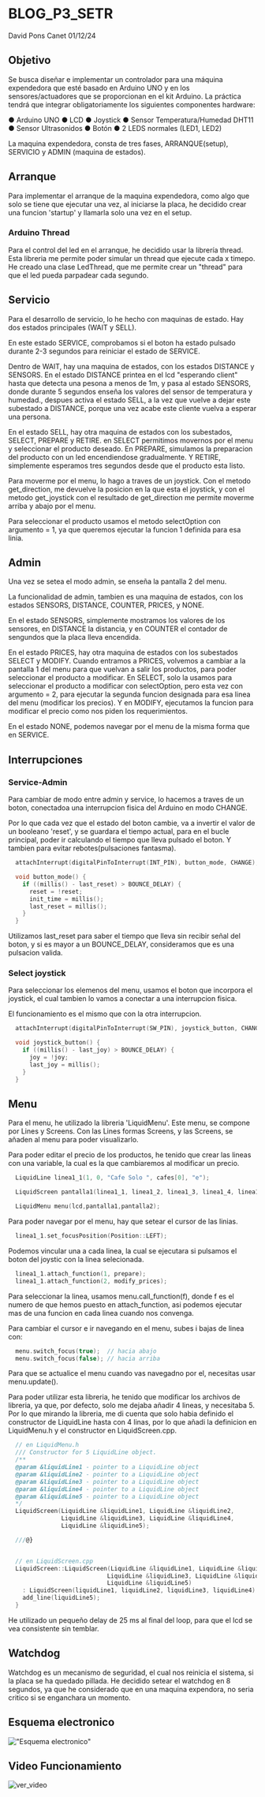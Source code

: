 # BLOG_P3_SETR

David Pons Canet
01/12/24

## Objetivo

Se busca diseñar e implementar un controlador para una máquina expendedora que esté basado
en Arduino UNO y en los sensores/actuadores que se proporcionan en el kit Arduino. La práctica
tendrá que integrar obligatoriamente los siguientes componentes hardware:

  ● Arduino UNO
  ● LCD
  ● Joystick
  ● Sensor Temperatura/Humedad DHT11
  ● Sensor Ultrasonidos
  ● Botón
  ● 2 LEDS normales (LED1, LED2)

La maquina expendedora, consta de tres fases, ARRANQUE(setup), SERVICIO y ADMIN (maquina de estados).


## Arranque

Para implementar el arranque de la maquina expendedora, como algo que solo se tiene que ejecutar 
una vez, al iniciarse la placa, he decidido crear una funcion 'startup' y llamarla solo una vez
en el setup.

### Arduino Thread

Para el control del led en el arranque, he decidido usar la librería thread. Esta libreria me permite 
poder simular un thread que ejecute cada x timepo. He creado una clase LedThread, que me permite crear
un "thread" para que el led pueda parpadear cada segundo.


## Servicio

Para el desarrollo de servicio, lo he hecho con maquinas de estado. Hay dos estados principales
(WAIT y SELL). 

En este estado SERVICE, comprobamos si el boton ha estado pulsado durante 2-3 segundos para reiniciar
el estado de SERVICE.

Dentro de WAIT, hay una maquina de estados, con los estados DISTANCE y SENSORS. En el estado DISTANCE
printea en el lcd "esperando client" hasta que detecta una pesona a menos de 1m, y pasa al estado
SENSORS, donde durante 5 segundos enseña los valores del sensor de temperatura y humedad., despues 
activa el estado SELL, a la vez que vuelve a dejar este subestado a DISTANCE, porque una vez acabe
este cliente vuelva a esperar una persona.

En el estado SELL, hay otra maquina de estados con los subestados, SELECT, PREPARE y RETIRE.
en SELECT permitimos movernos por el menu y seleccionar el producto deseado. En PREPARE, simulamos
la preparacion del producto con un led encendiendose gradualmente. Y RETIRE, simplemente esperamos 
tres segundos desde que el producto esta listo.

Para moverme por el menu, lo hago a traves de un joystick. Con el metodo get_direction, me devuelve 
la posicion en la que esta el joystick, y con el metodo get_joystick con el resultado de get_direction
me permite moverme arriba y abajo por el menu.

Para seleccionar el producto usamos el metodo selectOption con argumento = 1, ya que queremos ejecutar
la funcion 1 definida para esa linia.


## Admin

Una vez se setea el modo admin, se enseña la pantalla 2 del menu. 

La funcionalidad de admin, tambien es una maquina de estados, con los estados SENSORS, DISTANCE,
COUNTER, PRICES,  y NONE.

En el estado SENSORS, simplemente mostramos los valores de los sensores, en DISTANCE la distancia, 
y en COUNTER el contador de sengundos que la placa lleva encendida.

En el estado PRICES, hay otra maquina de estados con los subestados SELECT y MODIFY. Cuando entramos
a PRICES, volvemos a cambiar a la pantalla 1 del menu para que vuelvan a salir los productos, para poder
seleccionar el producto a modificar.
En SELECT, solo la usamos para seleccionar el producto a modificar con selectOption, pero esta vez con
argumento = 2, para ejecutar la segunda funcion designada para esa linea del menu (modificar los precios).
Y en MODIFY, ejecutamos la funcion para modificar el precio como nos piden los requerimientos.

En el estado NONE, podemos navegar por el menu de la misma forma que en SERVICE.

## Interrupciones

### Service-Admin

Para cambiar de modo entre admin y service, lo hacemos a traves de un boton, conectadoa una interrupcion 
fisica del Arduino en modo CHANGE.

Por lo que cada vez que el estado del boton cambie, va a invertir el valor de un booleano 'reset', y se
guardara el tiempo actual, para en el bucle principal, poder ir calculando el tiempo que lleva pulsado el
boton. Y tambien para evitar rebotes(pulsaciones fantasma).

```c++
  attachInterrupt(digitalPinToInterrupt(INT_PIN), button_mode, CHANGE);

  void button_mode() {
    if ((millis() - last_reset) > BOUNCE_DELAY) {
      reset = !reset;
      init_time = millis();
      last_reset = millis();
    }
  }
```

Utilizamos last_reset para saber el tiempo que lleva sin recibir señal del boton, y si es mayor a un
BOUNCE_DELAY, consideramos que es una pulsacion valida.


### Select joystick

Para seleccionar los elemenos del menu, usamos el boton que incorpora el joystick, el cual tambien lo
vamos a conectar a una interrupcion fisica.

El funcionamiento es el mismo que con la otra interrupcion.

```c++
  attachInterrupt(digitalPinToInterrupt(SW_PIN), joystick_button, CHANGE);

  void joystick_button() {
    if ((millis() - last_joy) > BOUNCE_DELAY) {
      joy = !joy;
      last_joy = millis();
    }
  }
```

## Menu

Para el menu, he utilizado la libreria 'LiquidMenu'. Este menu, se compone por Lines y Screens.
Con las Lines formas Screens, y las Screens, se añaden al menu para poder visualizarlo.

Para poder editar el precio de los productos, he tenido que crear las lineas con una variable, 
la cual es la que cambiaremos al modificar un precio.

```c++
  LiquidLine linea1_1(1, 0, "Cafe Solo ", cafes[0], "e");

  LiquidScreen pantalla1(linea1_1, linea1_2, linea1_3, linea1_4, linea1_5);

  LiquidMenu menu(lcd,pantalla1,pantalla2);
```

Para poder navegar por el menu, hay que setear el cursor de las linias.

```c++
  linea1_1.set_focusPosition(Position::LEFT);
```

Podemos vincular una a cada linea, la cual se ejecutara si pulsamos el boton del joystic con
la linea selecionada.

```c++
  linea1_1.attach_function(1, prepare);
  linea1_1.attach_function(2, modify_prices); 
```

Para seleccionar la linea, usamos menu.call_function(f), donde f es el numero de que hemos puesto
en attach_function, asi podemos ejecutar mas de una funcion en cada linea cuando nos convenga. 


Para cambiar el cursor e ir navegando en el menu, subes i bajas de linea con:

```c++
  menu.switch_focus(true);  // hacia abajo
  menu.switch_focus(false); // hacia arriba
```

Para que se actualice el menu cuando vas navegadno por el, necesitas usar menu.update().


Para poder utilizar esta libreria, he tenido que modificar los archivos de libreria, ya que, 
por defecto, solo me dejaba añadir 4 lineas, y necesitaba 5. Por lo que mirando la libreria, 
me di cuenta que solo habia definido el constructor de LiquidLine hasta con 4 linas, por lo 
que añadi la definicion en LiquidMenu.h y el constructor en LiquidScreen.cpp.

```c++
  // en LiquidMenu.h
  /// Constructor for 5 LiquidLine object.
  /**
  @param &liquidLine1 - pointer to a LiquidLine object
  @param &liquidLine2 - pointer to a LiquidLine object
  @param &liquidLine3 - pointer to a LiquidLine object
  @param &liquidLine4 - pointer to a LiquidLine object
  @param &liquidLine5 - pointer to a LiquidLine object
  */
  LiquidScreen(LiquidLine &liquidLine1, LiquidLine &liquidLine2,
               LiquidLine &liquidLine3, LiquidLine &liquidLine4,
               LiquidLine &liquidLine5);

  ///@}


  // en LiquidScreen.cpp
  LiquidScreen::LiquidScreen(LiquidLine &liquidLine1, LiquidLine &liquidLine2,
                            LiquidLine &liquidLine3, LiquidLine &liquidLine4, 
                            LiquidLine &liquidLine5)
    : LiquidScreen(liquidLine1, liquidLine2, liquidLine3, liquidLine4) {
    add_line(liquidLine5);
  }
```

He utilizado un pequeño delay de 25 ms al final del loop, para que el lcd se vea consistente
sin temblar.


## Watchdog

Watchdog es un mecanismo de seguridad, el cual nos reinicia el sistema, si la placa se ha quedado 
pillada. He decidido setear el watchdog en 8 segundos, ya que he considerado que en una maquina 
expendora, no seria critico si se enganchara un momento.


## Esquema electronico

!["Esquema electronico"](esquema_p3.jpg)


## Video Funcionamiento

![ver_video](video_p3)
